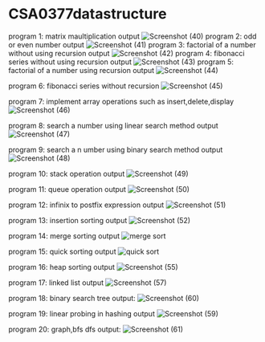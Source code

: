 # CSA0377datastructure
program 1:
matrix maultiplication output
![Screenshot (40)](https://user-images.githubusercontent.com/113018345/192558975-7d7573b6-f97e-4008-89d9-8906f266b044.png)
program 2:
odd or even number output
![Screenshot (41)](https://user-images.githubusercontent.com/113018345/192560946-6e6e3ab1-a5e4-4abf-b08b-0828b536bfeb.png)
program 3:
factorial of a number without using recursion output
![Screenshot (42)](https://user-images.githubusercontent.com/113018345/192561056-669a784c-5cc8-4062-b162-f72713c1d6bb.png)
program 4:
fibonacci series without using recursion output
![Screenshot (43)](https://user-images.githubusercontent.com/113018345/192561247-6d262ecb-3d40-43fc-83a2-337fe0335884.png)
program 5:
factorial of a number using recursion output
![Screenshot (44)](https://user-images.githubusercontent.com/113018345/192567430-4765f0af-6225-47d4-9624-c83a48fc6e9e.png)

program 6:
fibonacci series without recursion
![Screenshot (45)](https://user-images.githubusercontent.com/113018345/192567540-5b67936d-097f-4e94-9910-c1ad5868d851.png)

program 7:
implement array operations such as insert,delete,display
![Screenshot (46)](https://user-images.githubusercontent.com/113018345/192567626-468001e3-e815-4592-8e56-14af8e55eea3.png)

program 8:
search a number using linear search method output
![Screenshot (47)](https://user-images.githubusercontent.com/113018345/192567739-1631a816-64c7-4ff5-9b02-1d3d6b46f193.png)

program 9:
search a n umber using binary search method output
![Screenshot (48)](https://user-images.githubusercontent.com/113018345/192567818-7745656b-afef-4853-a12a-54fc5f5b0718.png)

program 10:
stack operation output
![Screenshot (49)](https://user-images.githubusercontent.com/113018345/192568920-c471bfb0-1823-4dec-a9af-a8a37fa28979.png)


program 11:
queue operation output
![Screenshot (50)](https://user-images.githubusercontent.com/113018345/192569094-ab435419-9822-4932-bbbc-2695fc32c502.png)

program 12:
infinix to postfix expression output
![Screenshot (51)](https://user-images.githubusercontent.com/113018345/192569361-4ca55810-90e7-43a4-9df9-f99c4a20ec31.png)

program 13:
insertion sorting output
![Screenshot (52)](https://user-images.githubusercontent.com/113018345/192717212-156d2a90-a140-44d6-bbfe-d1b57cbe5ece.png)

program 14:
merge sorting output
![merge sort](https://user-images.githubusercontent.com/113018345/192730851-69b45ca6-f661-4e55-b946-958797e50820.png)

program 15:
quick sorting output
![quick sort](https://user-images.githubusercontent.com/113018345/192731055-f03a0e29-9ac6-4e08-8810-6e6dfd100de1.png)

program 16:
heap sorting output
![Screenshot (55)](https://user-images.githubusercontent.com/113018345/192806077-d32824ef-c9d0-4fd9-b892-98e778950cff.png)

program 17:
linked list output
![Screenshot (57)](https://user-images.githubusercontent.com/113018345/192964029-333f572c-1eef-42a2-a5eb-40ce801f852e.png)


program 18:
binary search tree output:
![Screenshot (60)](https://user-images.githubusercontent.com/113018345/193379780-27daec10-3e70-4ed7-af3d-29f044c16be6.png)


program 19:
linear probing in hashing output
![Screenshot (59)](https://user-images.githubusercontent.com/113018345/193189655-c752fdf2-67e6-4381-992f-373e6f42d6ee.png)

program 20:
graph,bfs dfs output:
![Screenshot (61)](https://user-images.githubusercontent.com/113018345/193379770-55ccfe2b-c92e-4482-8651-00b9f3ac112d.png)

